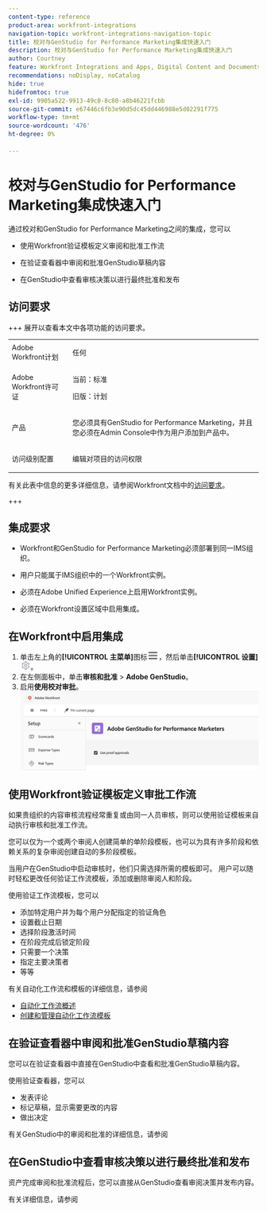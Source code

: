 ```yaml
---
content-type: reference
product-area: workfront-integrations
navigation-topic: workfront-integrations-navigation-topic
title: 校对与GenStudio for Performance Marketing集成快速入门
description: 校对与GenStudio for Performance Marketing集成快速入门
author: Courtney
feature: Workfront Integrations and Apps, Digital Content and Documents
recommendations: noDisplay, noCatalog
hide: true
hidefromtoc: true
exl-id: 9905a522-9913-49c0-8c80-a8b46221fcbb
source-git-commit: e67446c6fb3e90d5dc45dd446988e5d02291f775
workflow-type: tm+mt
source-wordcount: '476'
ht-degree: 0%

---
```


# 校对与GenStudio for Performance Marketing集成快速入门

通过校对和GenStudio for Performance Marketing之间的集成，您可以

* 使用Workfront验证模板定义审阅和批准工作流

* 在验证查看器中审阅和批准GenStudio草稿内容

* 在GenStudio中查看审核决策以进行最终批准和发布


## 访问要求

+++ 展开以查看本文中各项功能的访问要求。

<table style="table-layout:auto"> 
 <col> 
 <col> 
 <tbody> 
 <tr> 
   <td role="rowheader">Adobe Workfront计划</td> 
   <td> 
   <p>任何</p> 
   </td> 
  </tr> 
  <tr> 
   <td role="rowheader">Adobe Workfront许可证</td> 
   <td> 
   <p>当前：标准 </p> 
   <p>旧版：计划 </p></td> 
  </tr> 
  <tr> 
   <td role="rowheader">产品</td> 
   <td> 
   <p> 您必须具有GenStudio for Performance Marketing，并且您必须在Admin Console中作为用户添加到产品中。 </p> </td> 
  </tr> 
  <tr> 
   <td role="rowheader">访问级别配置</td> 
   <td> <p>编辑对项目的访问权限</p> </td> 
  </tr> 
 </tbody> 
</table>

有关此表中信息的更多详细信息，请参阅Workfront文档中的[访问要求](/help/quicksilver/administration-and-setup/add-users/access-levels-and-object-permissions/access-level-requirements-in-documentation.md)。

+++


## 集成要求

* Workfront和GenStudio for Performance Marketing必须部署到同一IMS组织。

* 用户只能属于IMS组织中的一个Workfront实例。

* 必须在Adobe Unified Experience上启用Workfront实例。

* 必须在Workfront设置区域中启用集成。


## 在Workfront中启用集成

1. 单击左上角的&#x200B;**[!UICONTROL 主菜单]**&#x200B;图标![主菜单](/help/_includes/assets/main-menu-icon-left-nav.png)，然后单击&#x200B;**[!UICONTROL 设置]**![设置图标](/help/_includes/assets/gear-icon-setup.png)。
1. 在左侧面板中，单击&#x200B;**审核和批准** > **Adobe GenStudio**。
1. 启用&#x200B;**使用校对审批**。
   ![为GenStudio启用校对](assets/enable-proofing-gs.png)

## 使用Workfront验证模板定义审批工作流

如果贵组织的内容审核流程经常重复或由同一人员审核，则可以使用验证模板来自动执行审核和批准工作流。

您可以仅为一个或两个审阅人创建简单的单阶段模板，也可以为具有许多阶段和依赖关系的复杂审阅创建自动的多阶段模板。

当用户在GenStudio中启动审核时，他们只需选择所需的模板即可。 用户可以随时轻松更改任何验证工作流模板，添加或删除审阅人和阶段。

使用验证工作流模板，您可以

* 添加特定用户并为每个用户分配指定的验证角色
* 设置截止日期
* 选择阶段激活时间
* 在阶段完成后锁定阶段
* 只需要一个决策
* 指定主要决策者
* 等等

有关自动化工作流和模板的详细信息，请参阅

* [自动化工作流概述](/help/quicksilver/review-and-approve-work/proofing/proofing-overview/automated-workflow.md)
* [创建和管理自动化工作流模板](/help/quicksilver/administration-and-setup/manage-workfront/configure-proofing/create-manage-automated-workflow-templates.md)

## 在验证查看器中审阅和批准GenStudio草稿内容

您可以在验证查看器中直接在GenStudio中查看和批准GenStudio草稿内容。

使用验证查看器，您可以

* 发表评论
* 标记草稿，显示需要更改的内容
* 做出决定

有关GenStudio中的审阅和批准的详细信息，请参阅<!--[Workfront Proof integration with GenStudio for Performance Marketing]().-->

## 在GenStudio中查看审核决策以进行最终批准和发布

资产完成审阅和批准流程后，您可以直接从GenStudio查看审阅决策并发布内容。

有关详细信息，请参阅<!--[link to GS docs]().-->
